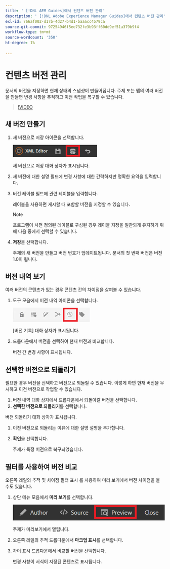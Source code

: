 ```yaml
---
title: ' [!DNL AEM Guides]에서 컨텐츠 버전 관리'
description: ' [!DNL Adobe Experience Manager Guides]에서 컨텐츠 버전 관리'
exl-id: 766af002-d17b-4d27-b4d1-baaacc4579ca
source-git-commit: 97254946f5ee732fe3b93ff60dd9ef51a379b9f4
workflow-type: tm+mt
source-wordcount: '350'
ht-degree: 1%

---
```


# 컨텐츠 버전 관리

문서의 버전을 지정하면 현재 상태의 스냅샷이 만들어집니다. 주제 또는 맵의 여러 버전을 만들면 변경 사항을 추적하고 이전 작업을 복구할 수 있습니다.

>[!VIDEO](https://video.tv.adobe.com/v/336724?quality=12&learn=on)

## 새 버전 만들기

1. 새 버전으로 저장 아이콘을 선택합니다.

   ![새 버전으로 저장 아이콘](images/common/save-as-new-version.png)

   새 버전으로 저장 대화 상자가 표시됩니다.

1. 새 버전에 대한 설명 필드에 변경 사항에 대한 간략하지만 명확한 요약을 입력합니다.
1. 버전 레이블 필드에 관련 레이블을 입력합니다.

   레이블을 사용하면 게시할 때 포함할 버전을 지정할 수 있습니다.

   >[!NOTE]
   >
   >프로그램이 사전 정의된 레이블로 구성된 경우 레이블 지정을 일관되게 유지하기 위해 다음 중에서 선택할 수 있습니다.

1. **저장**&#x200B;을 선택합니다.

   주제의 새 버전을 만들고 버전 번호가 업데이트됩니다. 문서의 첫 번째 버전은 버전 1.0이 됩니다.

## 버전 내역 보기

여러 버전의 콘텐츠가 있는 경우 콘텐츠 간의 차이점을 살펴볼 수 있습니다.

1. 도구 모음에서 버전 내역 아이콘을 선택합니다.

   ![버전 기록 아이콘](images/lesson-7/version-history.png)

   [버전 기록] 대화 상자가 표시됩니다.

1. 드롭다운에서 버전을 선택하여 현재 버전과 비교합니다.

   버전 간 변경 사항이 표시됩니다.

## 선택한 버전으로 되돌리기

필요한 경우 버전을 선택하고 버전으로 되돌릴 수 있습니다. 이렇게 하면 현재 버전을 무시하고 이전 버전으로 작업할 수 있습니다.

1. 버전 내역 대화 상자에서 드롭다운에서 되돌아갈 버전을 선택합니다.
1. **선택한 버전으로 되돌리기**&#x200B;를 선택합니다.

버전 되돌리기 대화 상자가 표시됩니다.

1. 이전 버전으로 되돌리는 이유에 대한 설명 설명을 추가합니다.
1. **확인**&#x200B;을 선택합니다.

   주제가 특정 버전으로 복구되었습니다.

## 필터를 사용하여 버전 비교

오른쪽 레일의 추적 및 차이점 필터 표시 를 사용하여 미리 보기에서 버전 차이점을 볼 수도 있습니다.

1. 상단 메뉴 모음에서 **미리 보기**&#x200B;를 선택합니다.

   ![미리보기 버튼](images/common/select-preview.png)

   주제가 미리보기에서 열립니다.

1. 오른쪽 레일의 추적 드롭다운에서 **마크업 표시**&#x200B;를 선택합니다.
1. 차이 표시 드롭다운에서 비교할 버전을 선택합니다.

   변경 사항이 서식이 지정된 콘텐츠로 표시됩니다.
